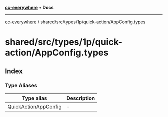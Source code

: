 [**cc-everywhere**](../../../../../../index.md) • **Docs**

***

[cc-everywhere](../../../../../../index.md) / shared/src/types/1p/quick-action/AppConfig.types

# shared/src/types/1p/quick-action/AppConfig.types

## Index

### Type Aliases

| Type alias | Description |
| ------ | ------ |
| [QuickActionAppConfig](type-aliases/QuickActionAppConfig.md) | - |
